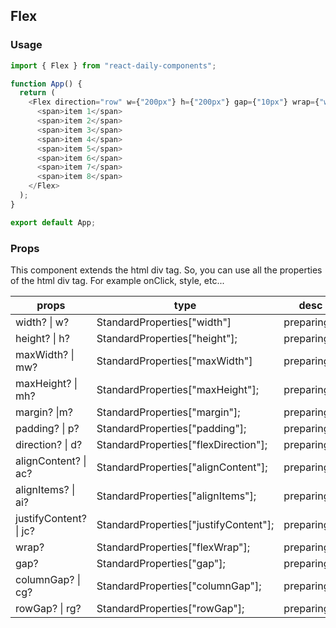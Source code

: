 ## Flex

### Usage

```javascript
import { Flex } from "react-daily-components";

function App() {
  return (
    <Flex direction="row" w={"200px"} h={"200px"} gap={"10px"} wrap={"wrap"}>
      <span>item 1</span>
      <span>item 2</span>
      <span>item 3</span>
      <span>item 4</span>
      <span>item 5</span>
      <span>item 6</span>
      <span>item 7</span>
      <span>item 8</span>
    </Flex>
  );
}

export default App;
```

### Props

This component extends the html div tag.
So, you can use all the properties of the html div tag.
For example onClick, style, etc...

| props                  | type                                  | desc         | default |
| ---------------------- | ------------------------------------- | ------------ | ------- |
| width? \| w?           | StandardProperties["width"]           | preparing... | -       |
| height? \| h?          | StandardProperties["height"];         | preparing... | -       |
| maxWidth? \| mw?       | StandardProperties["maxWidth"]        | preparing... | -       |
| maxHeight? \| mh?      | StandardProperties["maxHeight"];      | preparing... | -       |
| margin? \|m?           | StandardProperties["margin"];         | preparing... | -       |
| padding? \| p?         | StandardProperties["padding"];        | preparing... | -       |
| direction? \| d?       | StandardProperties["flexDirection"];  | preparing... | -       |
| alignContent? \| ac?   | StandardProperties["alignContent"];   | preparing... | -       |
| alignItems? \| ai?     | StandardProperties["alignItems"];     | preparing... | -       |
| justifyContent? \| jc? | StandardProperties["justifyContent"]; | preparing... | -       |
| wrap?                  | StandardProperties["flexWrap"];       | preparing... | -       |
| gap?                   | StandardProperties["gap"];            | preparing... | -       |
| columnGap? \| cg?      | StandardProperties["columnGap"];      | preparing... | -       |
| rowGap? \| rg?         | StandardProperties["rowGap"];         | preparing... | -       |
